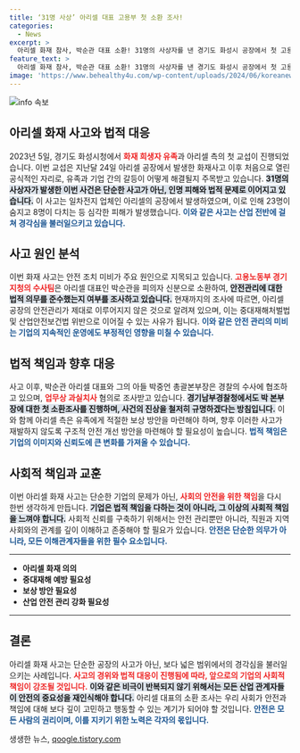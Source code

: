 ```yaml
---
title: ‘31명 사상’ 아리셀 대표 고용부 첫 소환 조사!
categories:
  - News
excerpt: >
  아리셀 화재 참사, 박순관 대표 소환! 31명의 사상자를 낸 경기도 화성시 공장에서 첫 고용노동부 조사가 진행됩니다. 안전 불감증의 진실은 과연 무엇일까? 클릭해서 확인해보세요!
feature_text: >
  아리셀 화재 참사, 박순관 대표 소환! 31명의 사상자를 낸 경기도 화성시 공장에서 첫 고용노동부 조사가 진행됩니다. 안전 불감증의 진실은 과연 무엇일까? 클릭해서 확인해보세요!
image: 'https://www.behealthy4u.com/wp-content/uploads/2024/06/koreanews.jpg'
---
```


<p><img src="https://www.behealthy4u.com/wp-content/uploads/2024/06/koreanews.jpg" alt="info 속보" /></p>

<h2 data-ke-size="size26">아리셀 화재 사고와 법적 대응</h2>

<p data-ke-size="size16">2023년 5일, 경기도 화성시청에서 <b><span style="color: #ee2323;">화재 희생자 유족</span></b>과 아리셀 측의 첫 교섭이 진행되었습니다. 이번 교섭은 지난달 24일 아리셀 공장에서 발생한 화재사고 이후 처음으로 열린 공식적인 자리로, 유족과 기업 간의 갈등이 어떻게 해결될지 주목받고 있습니다. <b><span style="background-color: #21538527;">31명의 사상자가 발생한 이번 사건은 단순한 사고가 아닌, 인명 피해와 법적 문제로 이어지고 있습니다.</span></b> 이 사고는 일차전지 업체인 아리셀의 공장에서 발생하였으며, 이로 인해 23명이 숨지고 8명이 다치는 등 심각한 피해가 발생했습니다. <b><span style="color: #1a5490;">이와 같은 사고는 산업 전반에 걸쳐 경각심을 불러일으키고 있습니다.</span></b></p>

<h2 data-ke-size="size26">사고 원인 분석</h2>

<p data-ke-size="size16">이번 화재 사고는 안전 조치 미비가 주요 원인으로 지목되고 있습니다. <b><span style="color: #ee2323;">고용노동부 경기지청의 수사팀</span></b>은 아리셀 대표인 박순관을 피의자 신분으로 소환하여, <b><span style="background-color: #21538527;">안전관리에 대한 법적 의무를 준수했는지 여부를 조사하고 있습니다.</span></b> 현재까지의 조사에 따르면, 아리셀 공장의 안전관리가 제대로 이루어지지 않은 것으로 알려져 있으며, 이는 중대재해처벌법 및 산업안전보건법 위반으로 이어질 수 있는 사유가 됩니다. <b><span style="color: #1a5490;">이와 같은 안전 관리의 미비는 기업의 지속적인 운영에도 부정적인 영향을 미칠 수 있습니다.</span></b></p>

<h2 data-ke-size="size26">법적 책임과 향후 대응</h2>

<p data-ke-size="size16">사고 이후, 박순관 아리셀 대표와 그의 아들 박중언 총괄본부장은 경찰의 수사에 협조하고 있으며, <b><span style="color: #ee2323;">업무상 과실치사</span></b> 혐의로 조사받고 있습니다. <b><span style="background-color: #21538527;">경기남부경찰청에서도 박 본부장에 대한 첫 소환조사를 진행하며, 사건의 진상을 철저히 규명하겠다는 방침입니다.</span></b> 이와 함께 아리셀 측은 유족에게 적절한 보상 방안을 마련해야 하며, 향후 이러한 사고가 재발하지 않도록 구조적 안전 개선 방안을 마련해야 할 필요성이 높습니다. <b><span style="color: #1a5490;">법적 책임은 기업의 이미지와 신뢰도에 큰 변화를 가져올 수 있습니다.</span></b></p>

<h2 data-ke-size="size26">사회적 책임과 교훈</h2>

<p data-ke-size="size16">이번 아리셀 화재 사고는 단순한 기업의 문제가 아닌, <b><span style="color: #ee2323;">사회의 안전을 위한 책임</span></b>을 다시 한번 생각하게 만듭니다. <b><span style="background-color: #21538527;">기업은 법적 책임을 다하는 것이 아니라, 그 이상의 사회적 책임을 느껴야 합니다.</span></b> 사회적 신뢰를 구축하기 위해서는 안전 관리뿐만 아니라, 직원과 지역 사회와의 관계를 깊이 이해하고 존중해야 할 필요가 있습니다. <b><span style="color: #1a5490;">안전은 단순한 의무가 아니라, 모든 이해관계자들을 위한 필수 요소입니다.</span></b></p>

<hr>

<ul>
    <li><b>아리셀 화재 의의</b></li>
    <li><b>중대재해 예방 필요성</b></li>
    <li><b>보상 방안 필요성</b></li>
    <li><b>산업 안전 관리 강화 필요성</b></li>
</ul>

<hr>

<h2 data-ke-size="size26">결론</h2>

<p data-ke-size="size16">아리셀 화재 사고는 단순한 공장의 사고가 아닌, 보다 넓은 범위에서의 경각심을 불러일으키는 사례입니다. <b><span style="color: #ee2323;">사고의 경위와 법적 대응이 진행됨에 따라, 앞으로의 기업의 사회적 책임이 강조될 것입니다.</span></b> <b><span style="background-color: #21538527;">이와 같은 비극이 반복되지 않기 위해서는 모든 산업 관계자들이 안전의 중요성을 재인식해야 합니다.</span></b> 아리셀 대표의 소환 조사는 우리 사회가 안전과 책임에 대해 보다 깊이 고민하고 행동할 수 있는 계기가 되어야 할 것입니다. <b><span style="color: #1a5490;">안전은 모든 사람의 권리이며, 이를 지키기 위한 노력은 각자의 몫입니다.</span></b></p>
생생한 뉴스, <a href="https://qoogle.tistory.com" rel="dofollow">qoogle.tistory.com</a>


